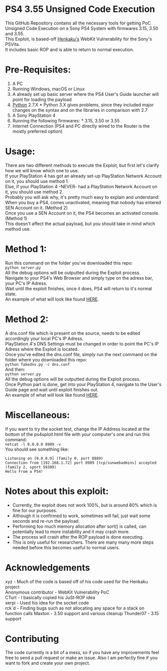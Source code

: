 PS4 3.55 Unsigned Code Execution
==============
This GitHub Repository contains all the necessary tools for getting PoC Unsigned Code Execution on a Sony PS4 System with firmwares 3.15, 3.50 and 3.55. <br />
This Exploit, is based-off [Henkaku's](https://henkaku.xyz/) WebKit Vulnerability for the Sony's PSVita. <br />
It includes basic ROP and is able to return to normal execution. <br />

Pre-Requisites:
==============
1. A PC
  1. Running Windows, macOS or Linux
  2. A already set up basic server where the PS4 User's Guide launcher will point for loading the payload
  3. [Python](https://www.python.org/downloads/) 2.7.X
    * Python 3.X gives problems, since they included major changes on the syntax and on the libraries in comparison with 2.7
2. A Sony PlayStation 4
  1. Running the following firmwares:
    * 3.15, 3.50 or 3.55
3. Internet Connection (PS4 and PC directly wired to the Router is the mostly preferred option)

Usage:
==============
There are two different methods to execute the Exploit, but first let's clarify how we will know which one to use. <br />
If your PlayStation 4 has got an already set-up PlayStation Network Account on it, you should use method 1. <br />
Else, if your PlayStation 4 -NEVER- had a PlayStation Network Account on it, you should use method 2. <br />
Probably you will ask why, it's pretty much easy to explain and understand: <br />
When you buy a PS4, comes unactivated, meaning that nobody has entered SEN Account on it. (Method 2) <br />
Once you use a SEN Account on it, the PS4 becomes an activated console. (Method 1) <br />
This doesn't affect the actual payload, but you should take in mind which method use. <br />

Method 1:
==============
Run this command on the folder you've downloaded this repo: <br />
`python server.py` <br />
All the debug options will be outputted during the Exploit process. <br />
Navigate to your PS4's Web Browser and simply type on the adress bar, your PC's IP Adress. <br />
Wait until the exploit finishes, once it does, PS4 will return to it's normal state. <br />
An example of what will look like found [HERE](https://gist.github.com/Fire30/2e0ea2d73d3a1f6f95d80aea77b75df8). <br />

Method 2:
==============
A dns.conf file which is present on the source, needs to be edited accordingly your local PC's IP Adress. <br />
PlayStation 4's DNS Settings must be changed in order to point the PC's IP Adress where the Exploit is located. <br />
Once you've edited the dns.conf file, simply run the next command on the folder where you downloaded this repo: <br />
`python fakedns.py -c dns.conf` <br />
And then: <br />
`python server.py` <br />
All the debug options will be outputted during the Exploit process. <br />
Once Python part is done, get into your PlayStation 4, navigate to the User's Guide page and wait until exploit finishes out. <br />
An example of what will look like found [HERE](https://gist.github.com/Fire30/2e0ea2d73d3a1f6f95d80aea77b75df8). <br />

Miscellaneous:
==============
If you want to try the socket test, change the IP Address located at the bottom of the ps4sploit.html file with your computer's one and run this command: <br />
`netcat -l 0.0.0.0 8989 -v`  <br />
You should see something like: <br />
```
Listening on [0.0.0.0] (family 0, port 8989)
Connection from [192.168.1.72] port 8989 [tcp/sunwebadmins] accepted (family 2, sport 59389)
Hello From a PS4!
```
Notes about this exploit:
==============
* Currently, the exploit does not work 100%, but is around 80% which is fine for our purposes. <br />
* Although it is confirmed to work, sometimes will fail, just wait some seconds and re-run the payload. <br />
* Performing too much memory allocation after sort() is called, can potentially lead to more instability and it may crash more. <br />
* The process will crash after the ROP payload is done executing. <br />
* This is only useful for researchers. There are many many more steps needed before this becomes useful to normal users. <br />

Acknowledgements
================
xyz - Much of the code is based off of his code used for the Henkaku project  
Anonymous contributor - WebKit Vulnerability PoC  
CTurt - I basically copied his JuSt-ROP idea  
xerpi - Used his idea for the socket code  
rck\`d - Finding bugs such as not allocating any space for a stack on function calls
Maxton - 3.50 support and various cleanup
Thunder07 - 3.15 support


Contributing
================
The code currently is a bit of a mess, so if you have any improvements feel free to send a pull request or make an issue. Also I am perfectly fine if you want to fork and create your own project.
